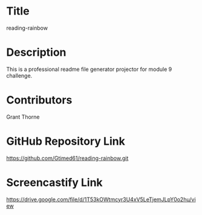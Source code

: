 # Title
  reading-rainbow
  
# Description
  This is a professional readme file generator projector for module 9 challenge.
 
# Contributors
  Grant Thorne
  
# GitHub Repository Link
  https://github.com/Gtimed61/reading-rainbow.git
  
# Screencastify Link 
https://drive.google.com/file/d/1T53kOWtmcyr3U4xV5LeTjemJLpY0o2hu/view
  

